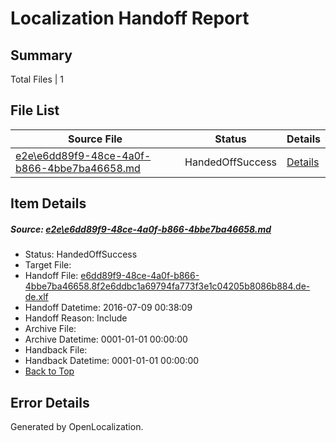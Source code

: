 # <a name='report-top'></a> Localization Handoff Report

## Summary
 Total Files | 1

## File List
 Source File | Status | Details 
 ----------- | ------ | ------- 
 [e2e\e6dd89f9-48ce-4a0f-b866-4bbe7ba46658.md](https://github.com/OpenLocalizationTestOrg/oltest/blob/1cf474c3b0bf6e9edc59ed7ea151792a6655c0ff/e2e/e6dd89f9-48ce-4a0f-b866-4bbe7ba46658.md) | HandedOffSuccess | [Details](#d90687a55e344d3ee499cd99579cca076352aa737)

## Item Details
##### <a name='d90687a55e344d3ee499cd99579cca076352aa737'></a> Source: [e2e\e6dd89f9-48ce-4a0f-b866-4bbe7ba46658.md](https://github.com/OpenLocalizationTestOrg/oltest/blob/1cf474c3b0bf6e9edc59ed7ea151792a6655c0ff/e2e/e6dd89f9-48ce-4a0f-b866-4bbe7ba46658.md)
* Status: HandedOffSuccess
* Target File: 
* Handoff File: [e6dd89f9-48ce-4a0f-b866-4bbe7ba46658.8f2e6ddbc1a69794fa773f3e1c04205b8086b884.de-de.xlf](https://github.com/OpenLocalizationTestOrg/olhandoff-e2e/blob/998ed08bb87ea14e2036fa75eafbdb05c32f86bd/ol-handoff/OpenLocalizationTestOrg/oltest-dede-fly/ci/ht/e6dd89f9-48ce-4a0f-b866-4bbe7ba46658.8f2e6ddbc1a69794fa773f3e1c04205b8086b884.de-de.xlf)
* Handoff Datetime: 2016-07-09 00:38:09
* Handoff Reason: Include
* Archive File: 
* Archive Datetime: 0001-01-01 00:00:00
* Handback File: 
* Handback Datetime: 0001-01-01 00:00:00
* [Back to Top](#report-top)


## Error Details

Generated by OpenLocalization.
